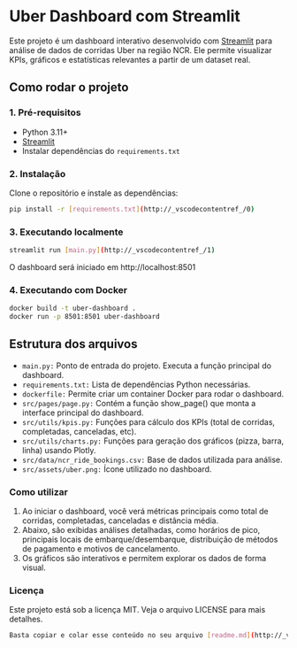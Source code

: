 # Uber Dashboard com Streamlit

Este projeto é um dashboard interativo desenvolvido com [Streamlit](https://streamlit.io/) para análise de dados de corridas Uber na região NCR. Ele permite visualizar KPIs, gráficos e estatísticas relevantes a partir de um dataset real.

## Como rodar o projeto

### 1. Pré-requisitos
- Python 3.11+
- [Streamlit](https://streamlit.io/)
- Instalar dependências do `requirements.txt`

### 2. Instalação

Clone o repositório e instale as dependências:
```bash
pip install -r [requirements.txt](http://_vscodecontentref_/0)
```

### 3. Executando localmente

```bash
streamlit run [main.py](http://_vscodecontentref_/1)
```

 O dashboard será iniciado em http://localhost:8501

### 4. Executando com Docker

```bash
docker build -t uber-dashboard .
docker run -p 8501:8501 uber-dashboard
```

## Estrutura dos arquivos

- ```main.py:``` Ponto de entrada do projeto. Executa a função principal do dashboard.
- ```requirements.txt:``` Lista de dependências Python necessárias.
- ```dockerfile:``` Permite criar um container Docker para rodar o dashboard.
- ```src/pages/page.py:``` Contém a função show_page() que monta a interface principal do dashboard.
- ```src/utils/kpis.py:``` Funções para cálculo dos KPIs (total de corridas, completadas, canceladas, etc).
- ```src/utils/charts.py:``` Funções para geração dos gráficos (pizza, barra, linha) usando Plotly.
- ```src/data/ncr_ride_bookings.csv:``` Base de dados utilizada para análise.
- ```src/assets/uber.png:``` Ícone utilizado no dashboard.

### Como utilizar

1. Ao iniciar o dashboard, você verá métricas principais como total de corridas, completadas, canceladas e distância média.
2. Abaixo, são exibidas análises detalhadas, como horários de pico, principais locais de embarque/desembarque, distribuição de métodos de pagamento e motivos de cancelamento.
3. Os gráficos são interativos e permitem explorar os dados de forma visual.

### Licença

Este projeto está sob a licença MIT. Veja o arquivo LICENSE para mais detalhes.

```bash
Basta copiar e colar esse conteúdo no seu arquivo [readme.md](http://_vscodecontentref_/2).
```